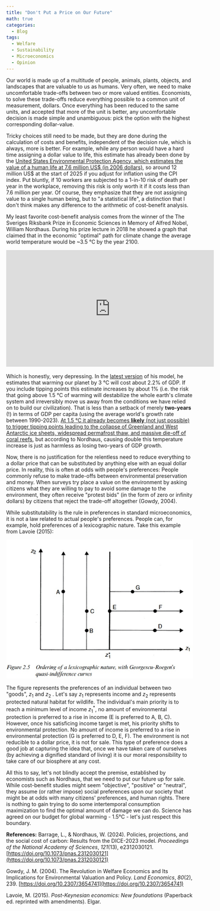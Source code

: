 ```yaml
---
title: "Don't Put a Price on Our Future"
math: true
categories:
  - Blog
tags:
  - Welfare
  - Sustainability
  - Microeconomics
  - Opinion
---
```


Our world is made up of a multitude of people, animals, plants, objects, and landscapes that are valuable to us as humans. Very often, we need to make uncomfortable trade-offs between two or more valued entities. Economists, to solve these trade-offs reduce everything possible to a common unit of measurement, dollars. Once everything has been reduced to the same units, and accepted that more of the unit is better, any uncomfortable decision is made simple and unambiguous: pick the option with the highest corresponding dollar-value.

Tricky choices still need to be made, but they are done during the calculation of costs and benefits, independent of the decision rule, which is always, more is better. For example, while any person would have a hard time assigning a dollar value to life, this estimate has already been done by the [United States Environmental Protection Agency, which estimates the value of a  human life at 7.6 million US$ (in 2006 dollars)](https://web.archive.org/web/20250406140004/https://www.epa.gov/environmental-economics/mortality-risk-valuation#means), so around 12 million US$ at the start of 2025 if you adjust for inflation using the CPI index. Put bluntly, if 10 workers are subjected to a 1-in-10 risk of death per year in the workplace, removing this risk is only worth it if it costs less than 7.6 million per year.
Of course, they emphasize that they are not assigning value to a single human being, but to "a statistical life", a distinction that I don't think makes any difference to the arithmetic of cost-benefit analysis.

My least favorite cost-benefit analysis comes from the winner of the The Sveriges Riksbank Prize in Economic Sciences in Memory of Alfred Nobel, William Nordhaus. During his prize lecture in 2018 he showed a graph that claimed that in the economic "optimal" path for climate change the average world temperature would be ~3.5 °C by the year 2100.


<iframe width="560" height="315" src="https://www.youtube.com/embed/h1RkSuAs03Q?si=qTUhAvPe1YndDsab&amp;start=1183" title="YouTube video player" frameborder="0" allow="accelerometer; autoplay; clipboard-write; encrypted-media; gyroscope; picture-in-picture; web-share" referrerpolicy="strict-origin-when-cross-origin" allowfullscreen></iframe>


Which is honestly, very depressing. In the [latest version](https://doi.org/10.1073/pnas.2312030121) of his model, he estimates that warming our planet by 3 °C will cost about 2.2% of GDP. If you include tipping points this estimate increases by about 1% (i.e. the risk that going above 1.5 °C of warming will destabilize the whole earth's climate system and irreversibly move us away from the conditions we have relied on to build our civilization). That is less than a setback of merely **two-years** (!) in terms of GDP per capita (using the average world's growth rate between 1990-2023).  [At 1.5 °C it already becomes **likely** (not just possible) to trigger tipping points leading to the collapse of Greenland and West Antarctic ice sheets, widespread permafrost thaw, and massive die-off of coral reefs](https://web.archive.org/web/20250408192135/https://www.stockholmresilience.org/research/research-news/2022-09-08-world-at-risk-of-passing-multiple-climate-tipping-points-above-1.5c-global-warming.html), but according to Nordhaus, causing double this temperature increase is just as harmless as losing two-years of GDP growth.

Now, there is no justification for the relentless need to reduce everything to a dollar price that can be substituted by anything else with an equal dollar price. In reality, this is often at odds with people's preferences: People commonly refuse to make trade-offs between environmental preservation and money. When surveys try place a value on the environment by asking citizens what they are willing to pay to avoid some damage to the environment, they often receive "protest bids" (in the form of zero or infinity dollars) by citizens that reject the trade-off altogether (Gowdy, 2004).

While substitutability is the rule in preferences in standard microeconomics, it is not a law related to actual people's preferences. People can, for example, hold preferences of a lexicographic nature. Take this example from Lavoie (2015):

![](/assets/images/2025-04-13-dont-put-a-price-on-our-future/lexicographic_ordering_indifference_curves.jpg)

The figure represents the preferences of an individual between two "goods", $z_1$ and $z_2$ . Let's say $z_1$ represents income and $z_2$ represents protected natural habitat for wildlife. The individual's main priority is to reach a minimum level of income $z_1^*$, no amount of environmental protection is preferred to a rise in income (E is preferred to A, B, C). However, once his satisficing income target is met, his priority shifts to environmental protection. No amount of income is preferred to a rise in environmental protection (G is preferred to D, E, F). The environment is not reducible to a dollar price, it is not for sale.  This type of preference does a good job at capturing the idea that, once we have taken care of ourselves (by achieving a dignified standard of living) it is our moral responsibility to take care of our biosphere at any cost.

All this to say, let's not blindly accept the premise, established by economists such as Nordhaus, that we need to put our future up for sale. While cost-benefit studies might seem "objective", "positive" or "neutral", they assume (or rather impose) social preferences upon our society that might be at odds with many citizens' preferences, and human rights. There is nothing to gain trying to do some intertemporal consumption maximization to find the optimal amount of damage we can do. Science has agreed on our budget for global warming - 1.5°C - let's just respect this boundary.

**References:**
Barrage, L., & Nordhaus, W. (2024). Policies, projections, and the social cost of carbon: Results from the DICE-2023 model. _Proceedings of the National Academy of Sciences_, _121_(13), e2312030121. [https://doi.org/10.1073/pnas.2312030121](https://doi.org/10.1073/pnas.2312030121)

Gowdy, J. M. (2004). The Revolution in Welfare Economics and Its Implications for Environmental Valuation and Policy. _Land Economics_, _80_(2), 239. [https://doi.org/10.2307/3654741](https://doi.org/10.2307/3654741)

Lavoie, M. (2015). _Post-Keynesian economics: New foundations_ (Paperback ed. reprinted with amendments). Elgar.
